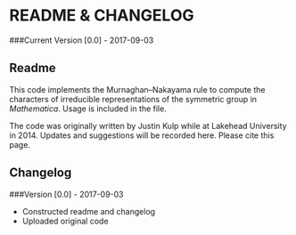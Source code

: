 # README & CHANGELOG

###Current Version [0.0] - 2017-09-03

## Readme
This code implements the Murnaghan–Nakayama rule to compute the characters of irreducible representations of the symmetric group in _Mathematica_. Usage is included in the file.

The code was originally written by Justin Kulp while at Lakehead University in 2014. Updates and suggestions will be recorded here. Please cite this page.

## Changelog
###Version [0.0] - 2017-09-03
- Constructed readme and changelog
- Uploaded original code